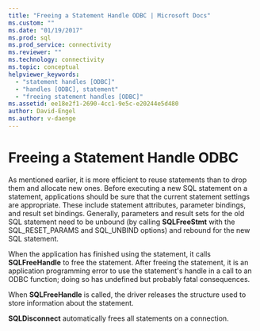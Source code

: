 ```yaml
---
title: "Freeing a Statement Handle ODBC | Microsoft Docs"
ms.custom: ""
ms.date: "01/19/2017"
ms.prod: sql
ms.prod_service: connectivity
ms.reviewer: ""
ms.technology: connectivity
ms.topic: conceptual
helpviewer_keywords: 
  - "statement handles [ODBC]"
  - "handles [ODBC], statement"
  - "freeing statement handles [ODBC]"
ms.assetid: ee18e2f1-2690-4cc1-9e5c-e20244e5d480
author: David-Engel
ms.author: v-daenge
---
```

# Freeing a Statement Handle ODBC
As mentioned earlier, it is more efficient to reuse statements than to drop them and allocate new ones. Before executing a new SQL statement on a statement, applications should be sure that the current statement settings are appropriate. These include statement attributes, parameter bindings, and result set bindings. Generally, parameters and result sets for the old SQL statement need to be unbound (by calling **SQLFreeStmt** with the SQL_RESET_PARAMS and SQL_UNBIND options) and rebound for the new SQL statement.  
  
 When the application has finished using the statement, it calls **SQLFreeHandle** to free the statement. After freeing the statement, it is an application programming error to use the statement's handle in a call to an ODBC function; doing so has undefined but probably fatal consequences.  
  
 When **SQLFreeHandle** is called, the driver releases the structure used to store information about the statement.  
  
 **SQLDisconnect** automatically frees all statements on a connection.

